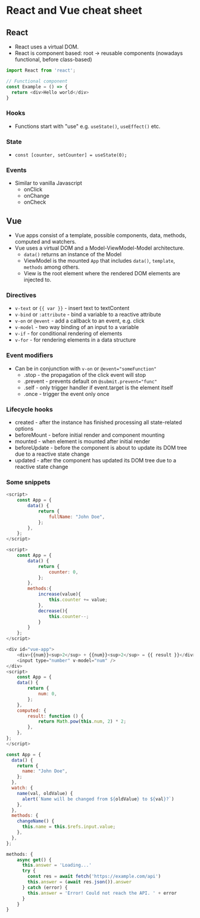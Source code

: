 # React and Vue cheat sheet

## React

- React uses a virtual DOM.
- React is component based: root -> reusable components (nowadays functional, before class-based)
```js
import React from 'react';

// Functional component
const Example = () => {
  return <div>Hello world</div>
}
```

### Hooks
- Functions start with "use" e.g. `useState()`, `useEffect()` etc.

### State
- `const [counter, setCounter] = useState(0);`

### Events
- Similar to vanilla Javascript
  - onClick
  - onChange
  - onCheck

## Vue

- Vue apps consist of a template, possible components, data, methods, computed and watchers.
- Vue uses a virtual DOM and a Model-ViewModel-Model architecture.
  - `data()` returns an instance of the Model
  - ViewModel is the mounted `App` that includes `data()`, `template`, `methods` among others.
  - View is the root element where the rendered DOM elements are injected to.

### Directives
- `v-text` or `{{ var }}` - insert text to textContent
- `v-bind` or `:attribute` - bind a variable to a reactive attribute
- `v-on` or `@event` - add a callback to an event, e.g. click
- `v-model` - two way binding of an input to a variable
- `v-if` - for conditional rendering of elements
- `v-for` - for rendering elements in a data structure

### Event modifiers
- Can be in conjunction with `v-on` or `@event="someFunction"`
  - .stop - the propagation of the click event will stop
  - .prevent - prevents default on `@submit.prevent="func"`
  - .self - only trigger handler if event.target is the element itself
  - .once - trigger the event only once

### Lifecycle hooks
- created - after the instance has finished processing all state-related options
- beforeMount - before initial render and component mounting
- mounted - when element is mounted after initial render
- beforeUpdate - before the component is about to update its DOM tree due to a reactive state change
- updated - after the component has updated its DOM tree due to a reactive state change

### Some snippets
```js
<script>
    const App = {
        data() {
            return {
                fullName: "John Doe",
            };
        },
    };
</script>
```

```js
<script>
    const App = {
        data() {
            return {
                counter: 0,
            };
        },
        methods:{
            increase(value){
                this.counter += value;
            },
            decrease(){
                this.counter--;
            }
        }
    };
</script>
```

```js
<div id="vue-app">
    <div>{{num}}<sup>2</sup> + {{num}}<sup>2</sup> = {{ result }}</div>
    <input type="number" v-model="num" />
</div>
<script>
    const App = {
    data() {
        return {
            num: 0,
        };
    },
    computed: {
        result: function () {
            return Math.pow(this.num, 2) * 2;
        },
    },
};
</script>
```

```js
const App = {
  data() {
    return {
      name: "John Doe",
    };
  },
  watch: {
    name(val, oldValue) {
      alert(`Name will be changed from ${oldValue} to ${val}?`)
    },
  },
  methods: {
    changeName() {
      this.name = this.$refs.input.value;
    },
  },
};
```
  
```js
methods: {
    async get() {
      this.answer = 'Loading...'
      try {
        const res = await fetch('https://example.com/api')
        this.answer = (await res.json()).answer
      } catch (error) {
        this.answer = 'Error! Could not reach the API. ' + error
      }
    }
}
```
